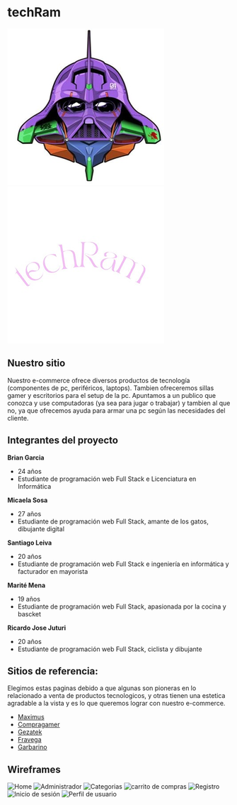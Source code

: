 # techRam

![Logo de techRam](Logo/logo.jpeg)
![Logo de techRam](Logo/techram.jpeg)
## Nuestro sitio

Nuestro e-commerce ofrece diversos productos de tecnología (componentes de pc, periféricos, laptops). 
Tambien ofreceremos sillas gamer y escritorios para el setup de la pc.
Apuntamos a un publico que conozca y use computadoras (ya sea para jugar o trabajar) y tambien al que no,
ya que ofrecemos ayuda para armar una pc según las necesidades del cliente.

## Integrantes del proyecto

**Brian Garcia**
- 24 años
- Estudiante de programación web Full Stack e Licenciatura en Informática

**Micaela Sosa**
- 27 años
- Estudiante de programación web Full Stack, amante de los gatos, dibujante digital

**Santiago Leiva**
- 20 años
- Estudiante de programación web Full Stack e ingeniería en informática y facturador en mayorista

**Marité Mena**
- 19 años
- Estudiante de programación web Full Stack, apasionada por la cocina y bascket

**Ricardo Jose Juturi**
- 20 años 
- Estudiante de programación web Full Stack, ciclista y dibujante

## Sitios de referencia:

Elegimos estas paginas debido a que algunas son pioneras en lo relacionado a venta de productos tecnologicos, y otras tienen una estetica agradable a la vista y es lo que queremos lograr con nuestro e-commerce. 
- [Maximus](https://www.maximus.com.ar/)
- [Compragamer](https://compragamer.com/)
- [Gezatek](https://www.gezatek.com.ar/)
- [Fravega](https://www.fravega.com/)
- [Garbarino](https://www.garbarino.com/)

## Wireframes

![Home](https://www.figma.com/file/NXnFmEeki62bo15L330SV4/Untitled?node-id=0%3A1)
![Administrador](https://www.figma.com/file/31eiPMYnYiMUiiH3DfNKX4/Admin?node-id=0%3A1)
![Categorias](https://www.figma.com/file/WLfki9kydSdibzq1oTs0UB/categorias?node-id=0%3A1)
![carrito de compras](https://www.figma.com/file/y44CpeJOCg8qbSmkALUjKv/carrito-de-compras-%2Cboceto-y-terminaciones.?node-id=0%3A1)
![Registro](https://www.figma.com/file/rhpn9XHokOluOHZhfgSw07/registro?node-id=0%3A1)
![Inicio de sesión](https://www.figma.com/file/NXnFmEeki62bo15L330SV4/Untitled?node-id=69%3A2)
![Perfil de usuario](https://www.figma.com/file/NXnFmEeki62bo15L330SV4/Untitled?node-id=69%3A117)
